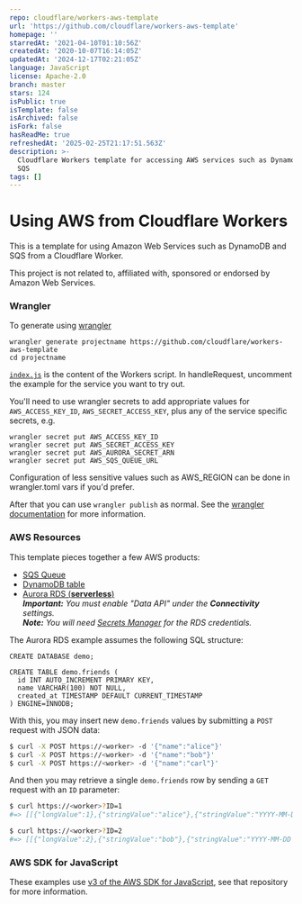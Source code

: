 ```yaml
---
repo: cloudflare/workers-aws-template
url: 'https://github.com/cloudflare/workers-aws-template'
homepage: ''
starredAt: '2021-04-10T01:10:56Z'
createdAt: '2020-10-07T16:14:05Z'
updatedAt: '2024-12-17T02:21:05Z'
language: JavaScript
license: Apache-2.0
branch: master
stars: 124
isPublic: true
isTemplate: false
isArchived: false
isFork: false
hasReadMe: true
refreshedAt: '2025-02-25T21:17:51.563Z'
description: >-
  Cloudflare Workers template for accessing AWS services such as DynamoDB and
  SQS
tags: []
---
```


# Using AWS from Cloudflare Workers

This is a template for using Amazon Web Services such as DynamoDB and SQS from a Cloudflare Worker.

This project is not related to, affiliated with, sponsored or endorsed by Amazon Web Services.

### Wrangler

To generate using [wrangler](https://github.com/cloudflare/wrangler)

```
wrangler generate projectname https://github.com/cloudflare/workers-aws-template
cd projectname
```

[`index.js`](https://github.com/cloudflare/workers-aws-template/blob/master/index.js) is the content of the Workers script. In handleRequest, uncomment the example for the service you want to try out.

You'll need to use wrangler secrets to add appropriate values for `AWS_ACCESS_KEY_ID`, `AWS_SECRET_ACCESS_KEY`, plus any of the service specific secrets, e.g.

```
wrangler secret put AWS_ACCESS_KEY_ID
wrangler secret put AWS_SECRET_ACCESS_KEY
wrangler secret put AWS_AURORA_SECRET_ARN
wrangler secret put AWS_SQS_QUEUE_URL
```

Configuration of less sensitive values such as AWS_REGION can be done in wrangler.toml vars if you'd prefer.

After that you can use `wrangler publish` as normal. See the [wrangler documentation](https://developers.cloudflare.com/workers/cli-wrangler) for more information.

### AWS Resources

This template pieces together a few AWS products:

* [SQS Queue](https://console.aws.amazon.com/sqs/v2/home?region=us-west-2#/create-queue)
* [DynamoDB table](https://console.aws.amazon.com/dynamodb/home?region=us-west-2#create-table:)
* [Aurora RDS (**serverless**)](https://console.aws.amazon.com/rds/home?region=us-west-2#launch-dbinstance:gdb=false;s3-import=false)<br>_**Important:** You must enable "Data API" under the **Connectivity** settings._<br>_**Note:** You will need [Secrets Manager](https://us-west-2.console.aws.amazon.com/secretsmanager/home) for the RDS credentials._

The Aurora RDS example assumes the following SQL structure:

```mysql
CREATE DATABASE demo;

CREATE TABLE demo.friends (
  id INT AUTO_INCREMENT PRIMARY KEY,
  name VARCHAR(100) NOT NULL,
  created_at TIMESTAMP DEFAULT CURRENT_TIMESTAMP
) ENGINE=INNODB;
```

With this, you may insert new `demo.friends` values by submitting a `POST` request with JSON data:

```sh
$ curl -X POST https://<worker> -d '{"name":"alice"}'
$ curl -X POST https://<worker> -d '{"name":"bob"}'
$ curl -X POST https://<worker> -d '{"name":"carl"}'
```

And then you may retrieve a single `demo.friends` row by sending a `GET` request with an `ID` parameter:

```sh
$ curl https://<worker>?ID=1
#=> [[{"longValue":1},{"stringValue":"alice"},{"stringValue":"YYYY-MM-DD HH:mm:ss"}]]

$ curl https://<worker>?ID=2
#=> [[{"longValue":2},{"stringValue":"bob"},{"stringValue":"YYYY-MM-DD HH:mm:ss"}]]
```

### AWS SDK for JavaScript

These examples use [v3 of the AWS SDK for JavaScript](https://github.com/aws/aws-sdk-js-v3), see that repository for more information.
